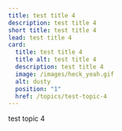 ```yaml
---
title: test title 4
description: test title 4
short title: test title 4
lead: test title 4
card:
  title: test title 4
  title alt: test title 4
  description: test title 4
  image: /images/heck_yeah.gif
  alt: dusty
  position: "1"
  href: /topics/test-topic-4
---
```

test topic 4